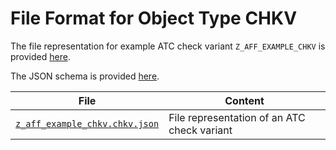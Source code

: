 # File Format for Object Type CHKV

The file representation for example ATC check variant `Z_AFF_EXAMPLE_CHKV` is provided [here](./examples/z_aff_example_chkv.chkv.json).

The JSON schema is provided [here](./chkv.json).

File | Content
 --- | ---
[`z_aff_example_chkv.chkv.json`](./examples/z_aff_example_chkv.chkv.json) | File representation of an ATC check variant
